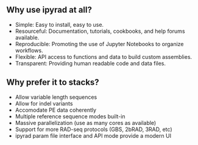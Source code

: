 ## Why use ipyrad at all?
* Simple: Easy to install, easy to use.
* Resourceful: Documentation, tutorials, cookbooks, and help forums available.
* Reproducible: Promoting the use of Jupyter Notebooks to organize workflows.
* Flexible: API access to functions and data to build custom assemblies.
* Transparent: Providing human readable code and data files.

## Why prefer it to stacks?
* Allow variable length sequences
* Allow for indel variants
* Accomodate PE data coherently
* Multiple reference sequence modes built-in
* Massive parallelization (use as many cores as available)
* Support for more RAD-seq protocols (GBS, 2bRAD, 3RAD, etc)
* ipyrad param file interface and API mode provide a modern UI 
